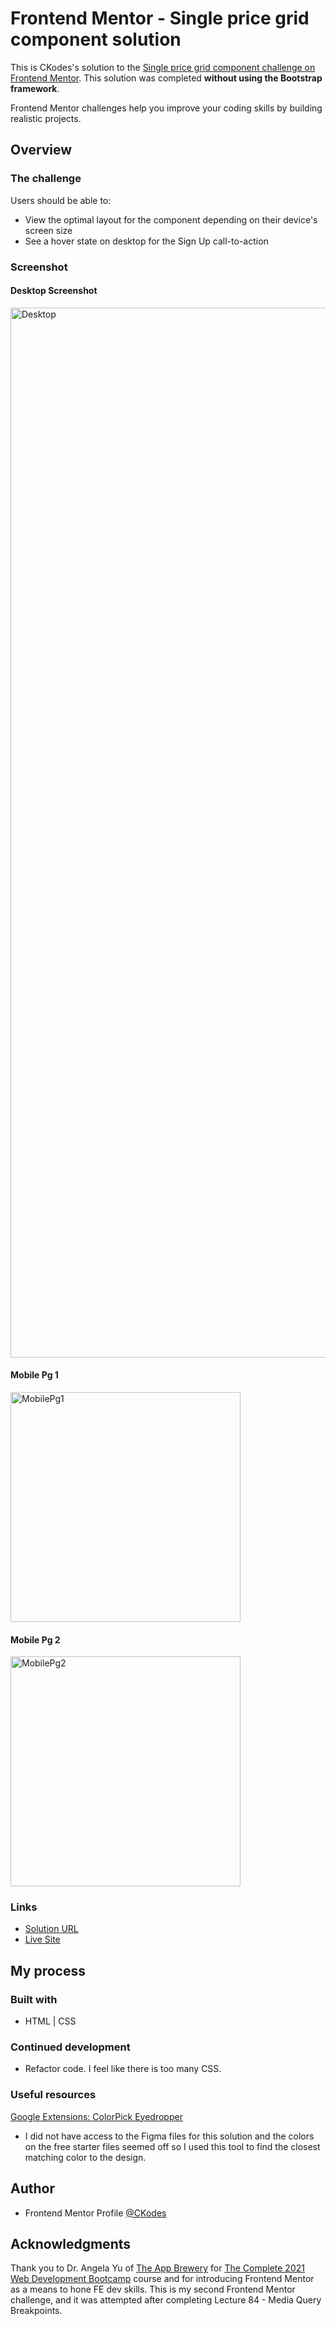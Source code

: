 # Frontend Mentor - Single price grid component solution

This is CKodes's solution to the  [Single price grid component challenge on Frontend Mentor](https://www.frontendmentor.io/challenges/single-price-grid-component-5ce41129d0ff452fec5abbbc). This solution was completed **without using the Bootstrap framework**.

Frontend Mentor challenges help you improve your coding skills by building realistic projects.

## Overview

### The challenge

Users should be able to:

- View the optimal layout for the component depending on their device's screen size
- See a hover state on desktop for the Sign Up call-to-action

### Screenshot

#### Desktop Screenshot
<img width="1680" alt="Desktop" src="https://user-images.githubusercontent.com/78678795/124558824-96ef5180-de6d-11eb-81d0-9f9b567d192e.png">

#### Mobile Pg 1
<img width="368" alt="MobilePg1" src="https://user-images.githubusercontent.com/78678795/124558843-9a82d880-de6d-11eb-9bed-11ecaf7c2e63.png">

#### Mobile Pg 2
<img width="368" alt="MobilePg2" src="https://user-images.githubusercontent.com/78678795/124558858-9e165f80-de6d-11eb-93bb-c8810edae209.png">

### Links

- [Solution URL](https://www.frontendmentor.io/solutions/frontend-mentor-single-price-grid-component-solution-9339DeWc1)
- [Live Site](https://ckodes.github.io/FEM.SinglePriceGridComponent/)

## My process

### Built with

- HTML | CSS

### Continued development

- Refactor code. I feel like there is too many CSS.

### Useful resources

[Google Extensions: ColorPick Eyedropper](https://chrome.google.com/webstore/detail/colorpick-eyedropper/ohcpnigalekghcmgcdcenkpelffpdolg?hl=en)
- I did not have access to the Figma files for this solution and the colors on the free starter files seemed off so I used this tool to find the closest matching color to the design.

## Author

- Frontend Mentor Profile [@CKodes](https://www.frontendmentor.io/profile/CKodes)

## Acknowledgments

Thank you to Dr. Angela Yu of [The App Brewery](https://www.appbrewery.co/) for [The Complete 2021 Web Development Bootcamp](https://www.udemy.com/course/the-complete-web-development-bootcamp/) course and for introducing Frontend Mentor as a means to hone FE dev skills. This is my second Frontend Mentor challenge, and it was attempted after completing Lecture 84 - Media Query Breakpoints.
